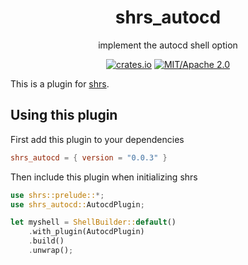
<div align="center">

# shrs_autocd

implement the autocd shell option

[![crates.io](https://img.shields.io/crates/v/shrs_cd_stack.svg)](https://crates.io/crates/shrs_cd_stack)
[![MIT/Apache 2.0](https://img.shields.io/badge/license-MIT%2FApache-blue.svg)](#)

</div>

This is a plugin for [shrs](https://github.com/MrPicklePinosaur/shrs).

## Using this plugin

First add this plugin to your dependencies
```toml
shrs_autocd = { version = "0.0.3" }
```

Then include this plugin when initializing shrs
```rust
use shrs::prelude::*;
use shrs_autocd::AutocdPlugin;

let myshell = ShellBuilder::default()
    .with_plugin(AutocdPlugin)
    .build()
    .unwrap();

```
